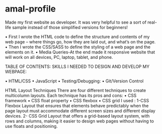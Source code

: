 # amal-profile
Made my first website as developer. It was very helpful to see a sort of real-life sample instead of those simplified versions for beginners!

•	First I wrote the HTML code to define the structure and contents of my web page – where things go, how they are laid out, and what’s on the page.
•	Then I wrote  the CSS/SASS  to define the styling of a web page and the elements on it.
•	Media Queries-At the end made it responsive website that will work on all devices, PC, laptop, tablet, and phone.
	
TABLE OF CONTENTS: SKILLS I NEEDED TO DESIGN AND DEVELOP MY WEBPAGE:


•	HTML/CSS
•	JavaScript
•	Testing/Debugging:
•	Git/Version Control

HTML Layout Techniques
There are four different techniques to create multicolumn layouts. Each technique has its pros and cons:
•	CSS framework
•	CSS float property
•	CSS flexbox
•	CSS grid
I used :
1-CSS Flexbox Layout that ensures that elements behave predictably when the page layout must accommodate different screen sizes and different display devices.
2- CSS Grid Layout that offers a grid-based layout system, with rows and columns, making it easier to design web pages without having to use floats and positioning.







